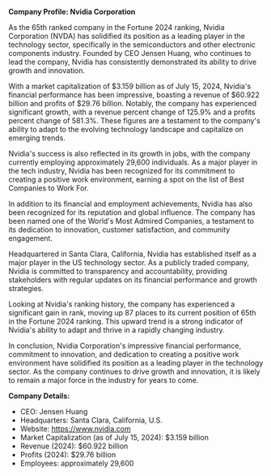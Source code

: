 **Company Profile: Nvidia Corporation**

As the 65th ranked company in the Fortune 2024 ranking, Nvidia Corporation (NVDA) has solidified its position as a leading player in the technology sector, specifically in the semiconductors and other electronic components industry. Founded by CEO Jensen Huang, who continues to lead the company, Nvidia has consistently demonstrated its ability to drive growth and innovation.

With a market capitalization of $3.159 billion as of July 15, 2024, Nvidia's financial performance has been impressive, boasting a revenue of $60.922 billion and profits of $29.76 billion. Notably, the company has experienced significant growth, with a revenue percent change of 125.9% and a profits percent change of 581.3%. These figures are a testament to the company's ability to adapt to the evolving technology landscape and capitalize on emerging trends.

Nvidia's success is also reflected in its growth in jobs, with the company currently employing approximately 29,600 individuals. As a major player in the tech industry, Nvidia has been recognized for its commitment to creating a positive work environment, earning a spot on the list of Best Companies to Work For.

In addition to its financial and employment achievements, Nvidia has also been recognized for its reputation and global influence. The company has been named one of the World's Most Admired Companies, a testament to its dedication to innovation, customer satisfaction, and community engagement.

Headquartered in Santa Clara, California, Nvidia has established itself as a major player in the US technology sector. As a publicly traded company, Nvidia is committed to transparency and accountability, providing stakeholders with regular updates on its financial performance and growth strategies.

Looking at Nvidia's ranking history, the company has experienced a significant gain in rank, moving up 87 places to its current position of 65th in the Fortune 2024 ranking. This upward trend is a strong indicator of Nvidia's ability to adapt and thrive in a rapidly changing industry.

In conclusion, Nvidia Corporation's impressive financial performance, commitment to innovation, and dedication to creating a positive work environment have solidified its position as a leading player in the technology sector. As the company continues to drive growth and innovation, it is likely to remain a major force in the industry for years to come.

**Company Details:**

- CEO: Jensen Huang
- Headquarters: Santa Clara, California, U.S.
- Website: https://www.nvidia.com
- Market Capitalization (as of July 15, 2024): $3.159 billion
- Revenue (2024): $60.922 billion
- Profits (2024): $29.76 billion
- Employees: approximately 29,600